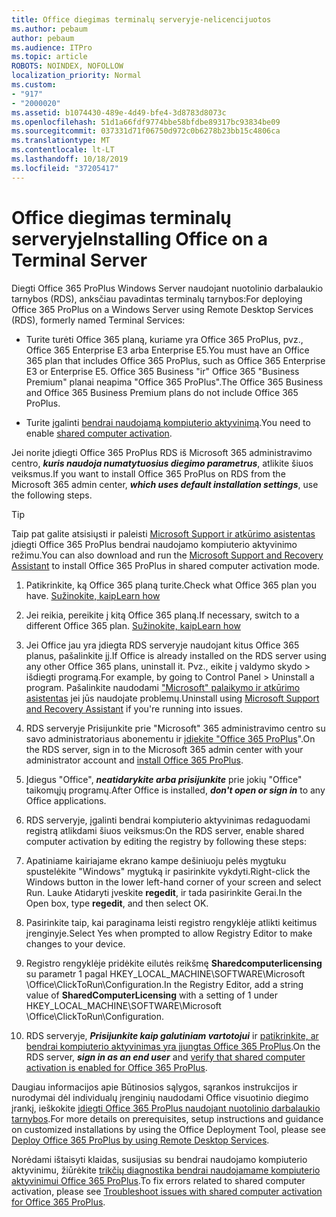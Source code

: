 ```yaml
---
title: Office diegimas terminalų serveryje-nelicencijuotos
ms.author: pebaum
author: pebaum
ms.audience: ITPro
ms.topic: article
ROBOTS: NOINDEX, NOFOLLOW
localization_priority: Normal
ms.custom:
- "917"
- "2000020"
ms.assetid: b1074430-489e-4d49-bfe4-3d8783d8073c
ms.openlocfilehash: 51d1a66fdf9774bbe58bfdbe89317bc93834be09
ms.sourcegitcommit: 037331d71f06750d972c0b6278b23bb15c4806ca
ms.translationtype: MT
ms.contentlocale: lt-LT
ms.lasthandoff: 10/18/2019
ms.locfileid: "37205417"
---
```

# <a name="installing-office-on-a-terminal-server"></a><span data-ttu-id="7803e-102">Office diegimas terminalų serveryje</span><span class="sxs-lookup"><span data-stu-id="7803e-102">Installing Office on a Terminal Server</span></span>

<span data-ttu-id="7803e-103">Diegti Office 365 ProPlus Windows Server naudojant nuotolinio darbalaukio tarnybos (RDS), anksčiau pavadintas terminalų tarnybos:</span><span class="sxs-lookup"><span data-stu-id="7803e-103">For deploying Office 365 ProPlus on a Windows Server using Remote Desktop Services (RDS), formerly named Terminal Services:</span></span>
  
- <span data-ttu-id="7803e-104">Turite turėti Office 365 planą, kuriame yra Office 365 ProPlus, pvz., Office 365 Enterprise E3 arba Enterprise E5.</span><span class="sxs-lookup"><span data-stu-id="7803e-104">You must have an Office 365 plan that includes Office 365 ProPlus, such as Office 365 Enterprise E3 or Enterprise E5.</span></span> <span data-ttu-id="7803e-105">Office 365 Business "ir" Office 365 "Business Premium" planai neapima "Office 365 ProPlus".</span><span class="sxs-lookup"><span data-stu-id="7803e-105">The Office 365 Business and Office 365 Business Premium plans do not include Office 365 ProPlus.</span></span>

- <span data-ttu-id="7803e-106">Turite įgalinti [bendrai naudojamą kompiuterio aktyvinimą](https://docs.microsoft.com/DeployOffice/overview-of-shared-computer-activation-for-office-365-proplus).</span><span class="sxs-lookup"><span data-stu-id="7803e-106">You need to enable [shared computer activation](https://docs.microsoft.com/DeployOffice/overview-of-shared-computer-activation-for-office-365-proplus).</span></span>

<span data-ttu-id="7803e-107">Jei norite įdiegti Office 365 ProPlus RDS iš Microsoft 365 administravimo centro, ***kuris naudoja numatytuosius diegimo parametrus***, atlikite šiuos veiksmus.</span><span class="sxs-lookup"><span data-stu-id="7803e-107">If you want to install Office 365 ProPlus on RDS from the Microsoft 365 admin center, ***which uses default installation settings***, use the following steps.</span></span>

> [!TIP]
> <span data-ttu-id="7803e-108">Taip pat galite atsisiųsti ir paleisti [Microsoft Support ir atkūrimo asistentas](https://aka.ms/SaRA_OfficeSCA_M365Portal) įdiegti Office 365 ProPlus bendrai naudojamo kompiuterio aktyvinimo režimu.</span><span class="sxs-lookup"><span data-stu-id="7803e-108">You can also download and run the [Microsoft Support and Recovery Assistant](https://aka.ms/SaRA_OfficeSCA_M365Portal) to install Office 365 ProPlus in shared computer activation mode.</span></span>
  
1. <span data-ttu-id="7803e-109">Patikrinkite, ką Office 365 planą turite.</span><span class="sxs-lookup"><span data-stu-id="7803e-109">Check what Office 365 plan you have.</span></span> [<span data-ttu-id="7803e-110">Sužinokite, kaip</span><span class="sxs-lookup"><span data-stu-id="7803e-110">Learn how</span></span>](https://docs.microsoft.com/office365/admin/admin-overview/what-subscription-do-i-have)

2. <span data-ttu-id="7803e-111">Jei reikia, pereikite į kitą Office 365 planą.</span><span class="sxs-lookup"><span data-stu-id="7803e-111">If necessary, switch to a different Office 365 plan.</span></span> [<span data-ttu-id="7803e-112">Sužinokite, kaip</span><span class="sxs-lookup"><span data-stu-id="7803e-112">Learn how</span></span>](https://docs.microsoft.com/office365/admin/subscriptions-and-billing/switch-to-a-different-plan)

3. <span data-ttu-id="7803e-113">Jei Office jau yra įdiegta RDS serveryje naudojant kitus Office 365 planus, pašalinkite jį.</span><span class="sxs-lookup"><span data-stu-id="7803e-113">If Office is already installed on the RDS server using any other Office 365 plans, uninstall it.</span></span> <span data-ttu-id="7803e-114">Pvz., eikite į valdymo skydo \> išdiegti programą.</span><span class="sxs-lookup"><span data-stu-id="7803e-114">For example, by going to Control Panel \> Uninstall a program.</span></span> <span data-ttu-id="7803e-115">Pašalinkite naudodami ["Microsoft" palaikymo ir atkūrimo asistentas](https://aka.ms/SARA-OfficeUninstall-Alchemy) jei jūs naudojate problemų.</span><span class="sxs-lookup"><span data-stu-id="7803e-115">Uninstall using [Microsoft Support and Recovery Assistant](https://aka.ms/SARA-OfficeUninstall-Alchemy) if you're running into issues.</span></span>

4. <span data-ttu-id="7803e-116">RDS serveryje Prisijunkite prie "Microsoft" 365 administravimo centro su savo administratoriaus abonementu ir [įdiekite "Office 365 ProPlus](https://portal.office.com/OLS/MySoftware.aspx)".</span><span class="sxs-lookup"><span data-stu-id="7803e-116">On the RDS server, sign in to the Microsoft 365 admin center with your administrator account and [install Office 365 ProPlus](https://portal.office.com/OLS/MySoftware.aspx).</span></span>

5. <span data-ttu-id="7803e-117">Įdiegus "Office", ***neatidarykite arba prisijunkite*** prie jokių "Office" taikomųjų programų.</span><span class="sxs-lookup"><span data-stu-id="7803e-117">After Office is installed, ***don't open or sign in*** to any Office applications.</span></span>

6. <span data-ttu-id="7803e-118">RDS serveryje, įgalinti bendrai kompiuterio aktyvinimas redaguodami registrą atlikdami šiuos veiksmus:</span><span class="sxs-lookup"><span data-stu-id="7803e-118">On the RDS server, enable shared computer activation by editing the registry by following these steps:</span></span>

1. <span data-ttu-id="7803e-119">Apatiniame kairiajame ekrano kampe dešiniuoju pelės mygtuku spustelėkite "Windows" mygtuką ir pasirinkite vykdyti.</span><span class="sxs-lookup"><span data-stu-id="7803e-119">Right-click the Windows button in the lower left-hand corner of your screen and select Run.</span></span> <span data-ttu-id="7803e-120">Lauke Atidaryti įveskite **regedit**, ir tada pasirinkite Gerai.</span><span class="sxs-lookup"><span data-stu-id="7803e-120">In the Open box, type **regedit**, and then select OK.</span></span>

2. <span data-ttu-id="7803e-121">Pasirinkite taip, kai paraginama leisti registro rengyklėje atlikti keitimus įrenginyje.</span><span class="sxs-lookup"><span data-stu-id="7803e-121">Select Yes when prompted to allow Registry Editor to make changes to your device.</span></span>

3. <span data-ttu-id="7803e-122">Registro rengyklėje pridėkite eilutės reikšmę **Sharedcomputerlicensing** su parametr 1 pagal HKEY_LOCAL_MACHINE\SOFTWARE\Microsoft \Office\ClickToRun\Configuration.</span><span class="sxs-lookup"><span data-stu-id="7803e-122">In the Registry Editor, add a string value of **SharedComputerLicensing** with a setting of 1 under HKEY_LOCAL_MACHINE\SOFTWARE\Microsoft \Office\ClickToRun\Configuration.</span></span>

7. <span data-ttu-id="7803e-123">RDS serveryje, ***Prisijunkite kaip galutiniam vartotojui*** ir [patikrinkite, ar bendrai kompiuterio aktyvinimas yra įjungtas Office 365 ProPlus](https://docs.microsoft.com/DeployOffice/troubleshoot-issues-with-shared-computer-activation-for-office-365-proplus#verify-that-activation-for-office-365-proplus-succeeded).</span><span class="sxs-lookup"><span data-stu-id="7803e-123">On the RDS server, ***sign in as an end user*** and [verify that shared computer activation is enabled for Office 365 ProPlus](https://docs.microsoft.com/DeployOffice/troubleshoot-issues-with-shared-computer-activation-for-office-365-proplus#verify-that-activation-for-office-365-proplus-succeeded).</span></span>

<span data-ttu-id="7803e-124">Daugiau informacijos apie Būtinosios sąlygos, sąrankos instrukcijos ir nurodymai dėl individualų įrenginių naudodami Office visuotinio diegimo įrankį, ieškokite [įdiegti Office 365 ProPlus naudojant nuotolinio darbalaukio tarnybos](https://docs.microsoft.com/DeployOffice/deploy-office-365-proplus-by-using-remote-desktop-services).</span><span class="sxs-lookup"><span data-stu-id="7803e-124">For more details on prerequisites, setup instructions and guidance on customized installations by using the Office Deployment Tool, please see [Deploy Office 365 ProPlus by using Remote Desktop Services](https://docs.microsoft.com/DeployOffice/deploy-office-365-proplus-by-using-remote-desktop-services).</span></span>
  
<span data-ttu-id="7803e-125">Norėdami ištaisyti klaidas, susijusias su bendrai naudojamo kompiuterio aktyvinimu, žiūrėkite [trikčių diagnostika bendrai naudojamame kompiuterio aktyvinimui Office 365 ProPlus](https://docs.microsoft.com/DeployOffice/troubleshoot-issues-with-shared-computer-activation-for-office-365-proplus).</span><span class="sxs-lookup"><span data-stu-id="7803e-125">To fix errors related to shared computer activation, please see [Troubleshoot issues with shared computer activation for Office 365 ProPlus](https://docs.microsoft.com/DeployOffice/troubleshoot-issues-with-shared-computer-activation-for-office-365-proplus).</span></span>
  